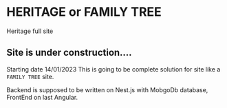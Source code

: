 # HERITAGE or FAMILY TREE
Heritage full site

## Site is under construction....
Starting date 14/01/2023
This is going to be complete solution for site like a `FAMILY TREE` site.

Backend is supposed to be written on Nest.js with MobgoDb database, FrontEnd on last Angular.
